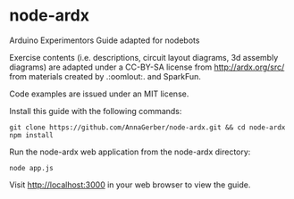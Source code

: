 node-ardx
=========

Arduino Experimentors Guide adapted for nodebots

Exercise contents (i.e. descriptions, circuit layout diagrams, 3d assembly diagrams) are adapted under a CC-BY-SA license from http://ardx.org/src/ from materials created by .:oomlout:. and SparkFun.

Code examples are issued under an MIT license. 

Install this guide with the following commands:

    git clone https://github.com/AnnaGerber/node-ardx.git && cd node-ardx
    npm install

Run the node-ardx web application from the node-ardx directory:

    node app.js

Visit [http://localhost:3000](http://localhost:3000) in your web browser to view the guide.